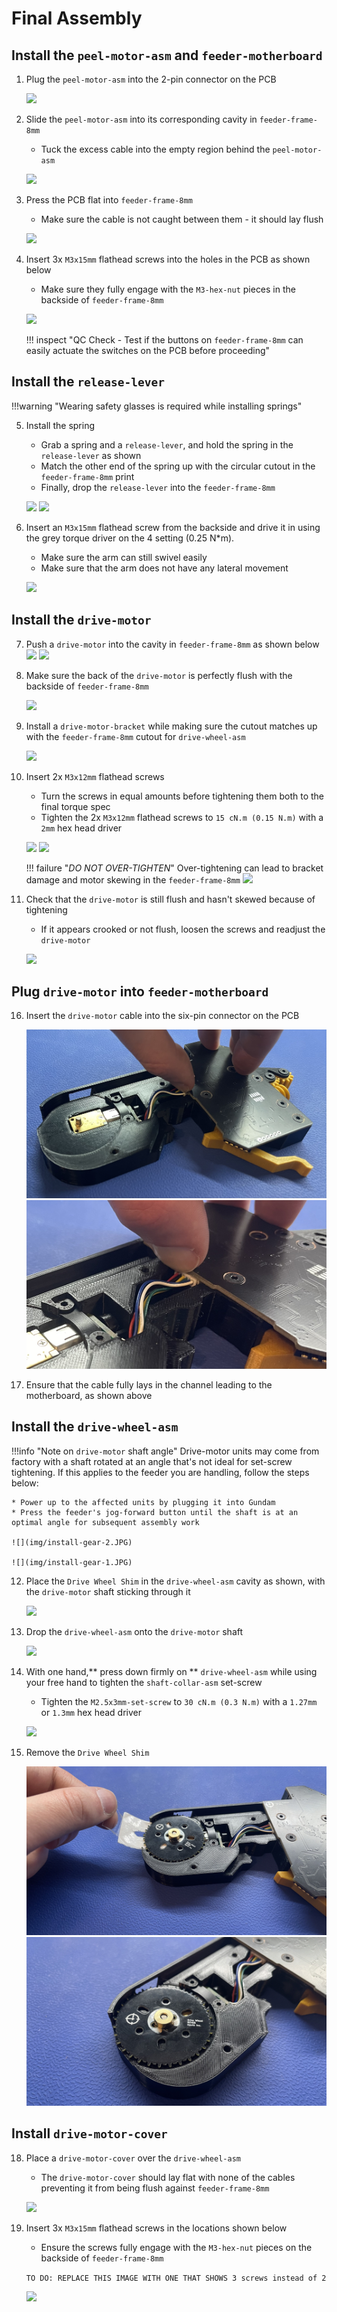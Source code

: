 # Final Assembly

## Install the `peel-motor-asm` and `feeder-motherboard`

1. Plug the `peel-motor-asm` into the 2-pin connector on the PCB
   
   	![](img/PXL_20230125_205520692.jpg)

2. Slide the `peel-motor-asm` into its corresponding cavity in `feeder-frame-8mm`
	* Tuck the excess cable into the empty region behind the `peel-motor-asm` 
   
   	![](img/PXL_20230125_205545511.jpg)

3. Press the PCB flat into `feeder-frame-8mm`
	* Make sure the cable is not caught between them - it should lay flush
   
   	![](img/PXL_20230125_205601695.jpg)

4. Insert 3x `M3x15mm` flathead screws into the holes in the PCB as shown below
	* Make sure they fully engage with the `M3-hex-nut` pieces in the backside of `feeder-frame-8mm`
   
	![](img/PXL_20230125_205633127.jpg)
 
	!!! inspect "QC Check - Test if the buttons on `feeder-frame-8mm` can easily actuate the switches on the PCB before proceeding"

## Install the `release-lever`

!!!warning "Wearing safety glasses is required while installing springs"

5. Install the spring
	* Grab a spring and a `release-lever`, and hold the spring in the `release-lever` as shown 
	* Match the other end of the spring up with the circular cutout in the `feeder-frame-8mm` print
	* Finally, drop the `release-lever` into the `feeder-frame-8mm`
   
   	![](img/PXL_20230125_205852845.jpg)
   	![](img/PXL_20230125_205907965.jpg)

6. Insert an `M3x15mm` flathead screw from the backside and drive it in using the grey torque driver on the 4 setting (0.25 N*m).
	* Make sure the arm can still swivel easily
	* Make sure that the arm does not have any lateral movement
   
   	![](img/PXL_20230125_205923606.jpg)

## Install the `drive-motor`

7. Push a `drive-motor` into the cavity in `feeder-frame-8mm` as shown below
   ![](img/PXL_20230125_210030736.jpg)
   ![](img/PXL_20230125_210041399.jpg)

8. Make sure the back of the `drive-motor` is perfectly flush with the backside of `feeder-frame-8mm`
   
  	![](img/PXL_20230125_210049496.jpg)

9. Install a `drive-motor-bracket` while making sure the cutout matches up with the `feeder-frame-8mm` cutout for `drive-wheel-asm`
   
   	![](img/PXL_20230125_210103973.jpg)

10. Insert 2x `M3x12mm` flathead screws 
 	* Turn the screws in equal amounts before tightening them both to the final torque spec
 	* Tighten the 2x `M3x12mm` flathead screws to `15 cN.m (0.15 N.m)` with a `2mm` hex head driver

  	 ![](img/install-bracket-1.JPG)
 	 ![](img/install-bracket-3.JPG)

	!!! failure "*DO NOT OVER-TIGHTEN*" 
		Over-tightening can lead to bracket damage and motor skewing in the `feeder-frame-8mm`
			![](img/install-bracket-4.JPG)


11. Check that the `drive-motor` is still flush and hasn't skewed because of tightening
	* If it appears crooked or not flush, loosen the screws and readjust the `drive-motor`
   
   	![](img/PXL_20230125_210049496.jpg)
   	
   	
## Plug `drive-motor` into `feeder-motherboard`

16. Insert the `drive-motor` cable into the six-pin connector on the PCB
   
    ![](img/plug-in-drive-motor-1.jpeg)
    ![](img/plug-in-drive-motor-2.jpeg)

17. Ensure that the cable fully lays in the channel leading to the motherboard, as shown above

## Install the `drive-wheel-asm`

!!!info "Note on `drive-motor` shaft angle"
	Drive-motor units may come from factory with a shaft rotated at an angle that's not ideal for set-screw tightening. If this applies to the feeder you are handling, follow the steps below: 
	
	* Power up to the affected units by plugging it into Gundam
	* Press the feeder's jog-forward button until the shaft is at an optimal angle for subsequent assembly work 	

	![](img/install-gear-2.JPG)
	
	![](img/install-gear-1.JPG)

12. Place the `Drive Wheel Shim` in the `drive-wheel-asm` cavity as shown, with the `drive-motor` shaft sticking through it
   
   	![](img/install-gear-3.JPG)

13. Drop the `drive-wheel-asm` onto the `drive-motor` shaft
   
	![](img/install-gear-4.JPG)

14. With one hand,** press down firmly on ** `drive-wheel-asm` while using your free hand to tighten the `shaft-collar-asm` set-screw
	* Tighten the `M2.5x3mm-set-screw` to `30 cN.m (0.3 N.m)` with a `1.27mm` or `1.3mm` hex head driver
  
	 ![](img/tighten-wheel.JPG)

15. Remove the `Drive Wheel Shim`
      
	 ![](img/install-gear-7.jpeg)
	 ![](img/install-gear-9.jpeg)

    	
## Install `drive-motor-cover`

18. Place a `drive-motor-cover` over the `drive-wheel-asm`
	* The `drive-motor-cover` should lay flat with none of the cables preventing it from being flush against `feeder-frame-8mm` 
   
    ![](img/PXL_20230125_210540301.MP.jpg)

19. Insert 3x `M3x15mm` flathead screws in the locations shown below
	* Ensure the screws fully engage with the `M3-hex-nut` pieces on the backside of `feeder-frame-8mm`
    
     `TO DO: REPLACE THIS IMAGE WITH ONE THAT SHOWS 3 screws instead of 2`
    
    ![](img/PXL_20230125_210559001.jpg)